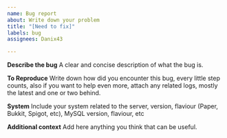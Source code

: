 ```yaml
---
name: Bug report
about: Write down your problem
title: "[Need to fix]"
labels: bug
assignees: Danix43

---
```


**Describe the bug**
A clear and concise description of what the bug is.

**To Reproduce**
Write down how did you encounter this bug, every little step counts, also if you want to help even more, attach any related logs, mostly the latest and one or two behind.

**System**
Include your system related to the server, version, flaviour (Paper, Bukkit, Spigot, etc), MySQL version, flaviour, etc

**Additional context**
Add here anything you think that can be useful.
